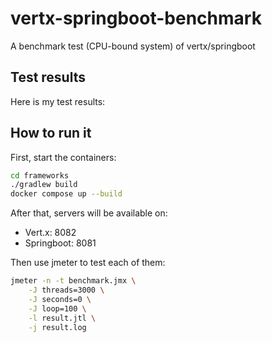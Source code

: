 # vertx-springboot-benchmark
A benchmark test (CPU-bound system) of vertx/springboot

## Test results
Here is my test results:



## How to run it

First, start the containers:

```bash
cd frameworks
./gradlew build
docker compose up --build
```

After that, servers will be available on:

* Vert.x: 8082
* Springboot: 8081

Then use jmeter to test each of them:

```bash
jmeter -n -t benchmark.jmx \
    -J threads=3000 \
    -J seconds=0 \
    -J loop=100 \
    -l result.jtl \
    -j result.log
```